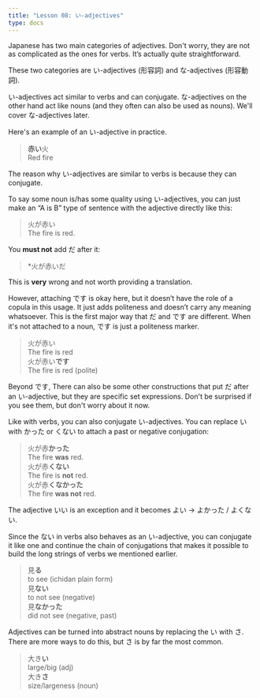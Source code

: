 ```yaml
---
title: "Lesson 08: い-adjectives"
type: docs
---
```



Japanese has two main categories of adjectives. Don't worry, they are not as complicated as the ones for verbs. It’s actually quite straightforward. 

These two categories are い-adjectives (形容詞) and な-adjectives (形容動詞). 

い-adjectives act similar to verbs and can conjugate. な-adjectives on the other hand act like nouns (and they often can also be used as nouns). We'll cover な-adjectives later.

Here's an example of an い-adjective in practice.

> <b>赤い</b>火<br>
> Red fire


The reason why い-adjectives are similar to verbs is because they can conjugate. 

To say some noun is/has some quality using い-adjectives, you can just make an “A is B” type of sentence with the adjective directly like this:

> 火が赤い<br>
> The fire is red.


You **must not** add だ after it:

> *火が赤いだ


This is **very** wrong and not worth providing a translation.

However, attaching です is okay here, but it doesn’t have the role of a copula in this usage. It just adds politeness and doesn’t carry any meaning whatsoever. This is the first major way that だ and です are different. When it's not attached to a noun, です is just a politeness marker.

> 火が赤い<br>
> The fire is red<br>
> 火が赤い<b>です</b><br>
> The fire is red (polite)

Beyond です, There can also be some other constructions that put だ after an い-adjective, but they are specific set expressions. Don't be surprised if you see them, but don't worry about it now.

Like with verbs, you can also conjugate い-adjectives. You can replace い with かった or くない to attach a past or negative conjugation:

> 火が赤<b>かった</b><br>
> The fire <b>was</b> red.<br>
> 火が赤<b>くない</b><br>
> The fire is <b>not</b> red.<br>
> 火が赤<b>くなかった</b><br>
> The fire <b>was not</b> red.


The adjective いい is an exception and it becomes よい \-\> よかった / よくない.

Since the ない in verbs also behaves as an い-adjective, you can conjugate it like one and continue the chain of conjugations that makes it possible to build the long strings of verbs we mentioned earlier.

> 見<b>る</b><br>
> to see (ichidan plain form)<br>
> 見<b>ない</b><br>
> to not see (negative)<br>
> 見<b>なかった</b><br>
> did not see (negative, past)


Adjectives can be turned into abstract nouns by replacing the い with さ. There are more ways to do this, but さ is by far the most common.

> 大き<b>い</b><br>
> large/big (adj)<br>
> 大き<b>さ</b><br>
> size/largeness (noun)
